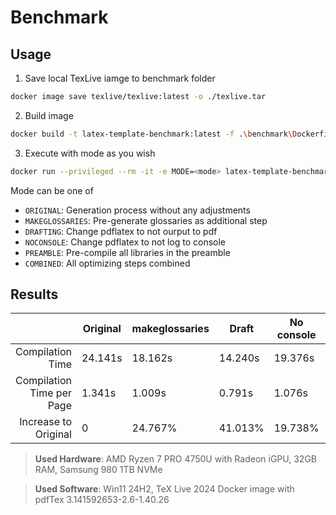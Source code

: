 # Benchmark

## Usage

1. Save local TexLive iamge to benchmark folder
```bash
docker image save texlive/texlive:latest -o ./texlive.tar
```

2. Build image
```bash
docker build -t latex-template-benchmark:latest -f .\benchmark\Dockerfile .
```

3. Execute with mode as you wish
```bash
docker run --privileged --rm -it -e MODE=<mode> latex-template-benchmark:latest
```

Mode can be one of 
- `ORIGINAL`: Generation process without any adjustments
- `MAKEGLOSSARIES`: Pre-generate glossaries as additional step 
- `DRAFTING`: Change pdflatex to not ourput to pdf
- `NOCONSOLE`: Change pdflatex to not log to console
- `PREAMBLE`: Pre-compile all libraries in the preamble
- `COMBINED`: All optimizing steps combined

## Results

|                           | Original | makeglossaries | Draft | No console | Preamble | Combined |
| ---:                      | ---     | ---     | ---     | ---   | ---   | ---   |
| Compilation Time          | 24.141s | 18.162s | 14.240s | 19.376s | 13.685s | 10.594s |
| Compilation Time per Page | 1.341s  | 1.009s  | 0.791s  | 1.076s  | 0.760s  | 0.589s  |
| Increase to Original      | 0       | 24.767% | 41.013% | 19.738% | 43.312% | 56.116% |

> **Used Hardware**: AMD Ryzen 7 PRO 4750U with Radeon iGPU, 32GB RAM, Samsung 980 1TB NVMe

> **Used Software**: Win11 24H2, TeX Live 2024 Docker image with pdfTex 3.141592653-2.6-1.40.26
